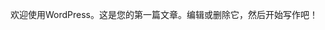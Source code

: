 <!--
author: jimersylee
date: 2020-07-18
title: 世界，您好！
tags: taglinux
category: linux
status: publish
summary: 欢迎使用WordPress。这是您的第一篇文章。编辑或删除它，然后开始写作吧！
-->

<!-- wp:paragraph -->
<p>欢迎使用WordPress。这是您的第一篇文章。编辑或删除它，然后开始写作吧！</p>
<!-- /wp:paragraph -->